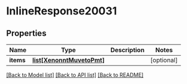 # InlineResponse20031

## Properties
Name | Type | Description | Notes
------------ | ------------- | ------------- | -------------
**items** | [**list[XenonntMuvetoPmt]**](XenonntMuvetoPmt.md) |  | [optional] 

[[Back to Model list]](../README.md#documentation-for-models) [[Back to API list]](../README.md#documentation-for-api-endpoints) [[Back to README]](../README.md)


